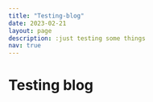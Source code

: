 ```yaml
---
title: "Testing-blog"
date: 2023-02-21
layout: page
description: :just testing some things
nav: true
---
```

# Testing blog 